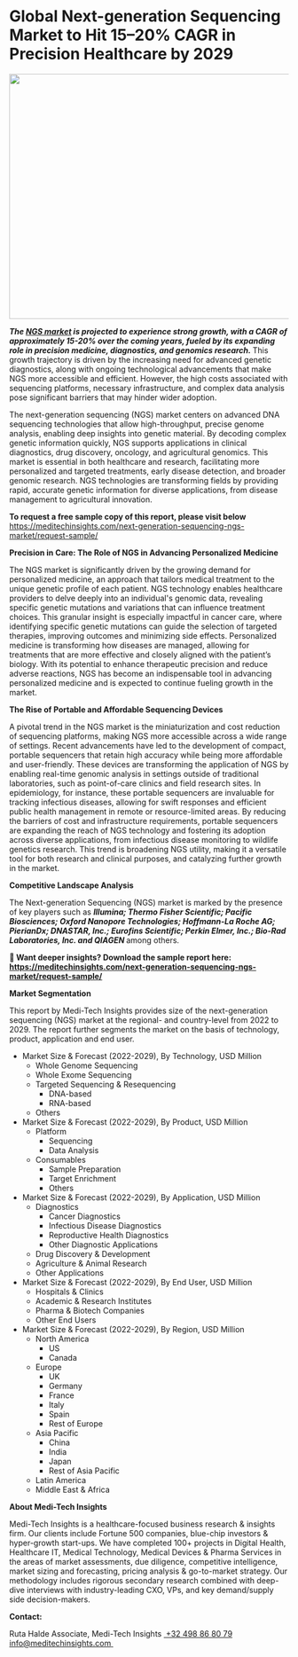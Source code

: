 <H1> Global Next-generation Sequencing Market to Hit 15–20% CAGR in Precision Healthcare by 2029 </H1>
<img class="alignnone size-full wp-image-1761" src="http://dailyinvestorhub.com/wp-content/uploads/2025/05/Sequencing5.png" alt="" width="752" height="442" />

<strong><em>The </em></strong><a href="https://meditechinsights.com/next-generation-sequencing-ngs-market/"><strong><em>NGS market</em></strong></a><strong><em> is projected to experience strong growth, with a CAGR of approximately 15-20% over the coming years, fueled by its expanding role in precision medicine, diagnostics, and genomics research. </em></strong>This growth trajectory is driven by the increasing need for advanced genetic diagnostics, along with ongoing technological advancements that make NGS more accessible and efficient. However, the high costs associated with sequencing platforms, necessary infrastructure, and complex data analysis pose significant barriers that may hinder wider adoption.

The next-generation sequencing (NGS) market centers on advanced DNA sequencing technologies that allow high-throughput, precise genome analysis, enabling deep insights into genetic material. By decoding complex genetic information quickly, NGS supports applications in clinical diagnostics, drug discovery, oncology, and agricultural genomics. This market is essential in both healthcare and research, facilitating more personalized and targeted treatments, early disease detection, and broader genomic research. NGS technologies are transforming fields by providing rapid, accurate genetic information for diverse applications, from disease management to agricultural innovation.

<strong>To request a free sample copy of this report, please visit below
</strong><a href="https://meditechinsights.com/next-generation-sequencing-ngs-market/request-sample/">https://meditechinsights.com/next-generation-sequencing-ngs-market/request-sample/</a>

<strong>Precision in Care: The Role of NGS in Advancing Personalized Medicine</strong>

The NGS market is significantly driven by the growing demand for personalized medicine, an approach that tailors medical treatment to the unique genetic profile of each patient. NGS technology enables healthcare providers to delve deeply into an individual's genomic data, revealing specific genetic mutations and variations that can influence treatment choices. This granular insight is especially impactful in cancer care, where identifying specific genetic mutations can guide the selection of targeted therapies, improving outcomes and minimizing side effects. Personalized medicine is transforming how diseases are managed, allowing for treatments that are more effective and closely aligned with the patient’s biology. With its potential to enhance therapeutic precision and reduce adverse reactions, NGS has become an indispensable tool in advancing personalized medicine and is expected to continue fueling growth in the market.

<strong>The Rise of Portable and Affordable Sequencing Devices</strong>

A pivotal trend in the NGS market is the miniaturization and cost reduction of sequencing platforms, making NGS more accessible across a wide range of settings. Recent advancements have led to the development of compact, portable sequencers that retain high accuracy while being more affordable and user-friendly. These devices are transforming the application of NGS by enabling real-time genomic analysis in settings outside of traditional laboratories, such as point-of-care clinics and field research sites. In epidemiology, for instance, these portable sequencers are invaluable for tracking infectious diseases, allowing for swift responses and efficient public health management in remote or resource-limited areas. By reducing the barriers of cost and infrastructure requirements, portable sequencers are expanding the reach of NGS technology and fostering its adoption across diverse applications, from infectious disease monitoring to wildlife genetics research. This trend is broadening NGS utility, making it a versatile tool for both research and clinical purposes, and catalyzing further growth in the market.

<strong>Competitive Landscape Analysis</strong>

The Next-generation Sequencing (NGS) market is marked by the presence of key players such as <strong><em>Illumina; Thermo Fisher Scientific; Pacific Biosciences; Oxford Nanopore Technologies; Hoffmann-La Roche AG; PierianDx; DNASTAR, Inc.; Eurofins Scientific; Perkin Elmer, Inc.; Bio-Rad Laboratories, Inc. and QIAGEN </em></strong>among others.

<strong>🔗 Want deeper insights? Download the sample report here:
</strong><a href="https://meditechinsights.com/next-generation-sequencing-ngs-market/request-sample/"><strong>https://meditechinsights.com/next-generation-sequencing-ngs-market/request-sample/</strong></a>

<strong>Market Segmentation</strong>

This report by Medi-Tech Insights provides size of the next-generation sequencing (NGS) market at the regional- and country-level from 2022 to 2029. The report further segments the market on the basis of technology, product, application and end user.
<ul>
 	<li>Market Size &amp; Forecast (2022-2029), By Technology, USD Million
<ul>
 	<li>Whole Genome Sequencing</li>
 	<li>Whole Exome Sequencing</li>
 	<li>Targeted Sequencing &amp; Resequencing
<ul>
 	<li>DNA-based</li>
 	<li>RNA-based</li>
</ul>
</li>
 	<li>Others</li>
</ul>
</li>
 	<li>Market Size &amp; Forecast (2022-2029), By Product, USD Million
<ul>
 	<li>Platform
<ul>
 	<li>Sequencing</li>
 	<li>Data Analysis</li>
</ul>
</li>
 	<li>Consumables
<ul>
 	<li>Sample Preparation</li>
 	<li>Target Enrichment</li>
 	<li>Others</li>
</ul>
</li>
</ul>
</li>
 	<li>Market Size &amp; Forecast (2022-2029), By Application, USD Million
<ul>
 	<li>Diagnostics
<ul>
 	<li>Cancer Diagnostics</li>
 	<li>Infectious Disease Diagnostics</li>
 	<li>Reproductive Health Diagnostics</li>
 	<li>Other Diagnostic Applications</li>
</ul>
</li>
 	<li>Drug Discovery &amp; Development</li>
 	<li>Agriculture &amp; Animal Research</li>
 	<li>Other Applications</li>
</ul>
</li>
 	<li>Market Size &amp; Forecast (2022-2029), By End User, USD Million
<ul>
 	<li>Hospitals &amp; Clinics</li>
 	<li>Academic &amp; Research Institutes</li>
 	<li>Pharma &amp; Biotech Companies</li>
 	<li>Other End Users</li>
</ul>
</li>
 	<li>Market Size &amp; Forecast (2022-2029), By Region, USD Million
<ul>
 	<li>North America
<ul>
 	<li>US</li>
 	<li>Canada</li>
</ul>
</li>
 	<li>Europe
<ul>
 	<li>UK</li>
 	<li>Germany</li>
 	<li>France</li>
 	<li>Italy</li>
 	<li>Spain</li>
 	<li>Rest of Europe</li>
</ul>
</li>
 	<li>Asia Pacific
<ul>
 	<li>China</li>
 	<li>India</li>
 	<li>Japan</li>
 	<li>Rest of Asia Pacific</li>
</ul>
</li>
 	<li>Latin America</li>
 	<li>Middle East &amp; Africa</li>
</ul>
</li>
</ul>
<strong>About Medi-Tech Insights</strong>

Medi-Tech Insights is a healthcare-focused business research &amp; insights firm. Our clients include Fortune 500 companies, blue-chip investors &amp; hyper-growth start-ups. We have completed 100+ projects in Digital Health, Healthcare IT, Medical Technology, Medical Devices &amp; Pharma Services in the areas of market assessments, due diligence, competitive intelligence, market sizing and forecasting, pricing analysis &amp; go-to-market strategy. Our methodology includes rigorous secondary research combined with deep-dive interviews with industry-leading CXO, VPs, and key demand/supply side decision-makers.

<strong>Contact:</strong>

Ruta Halde
Associate, Medi-Tech Insights
<u> +32 498 86 80 79
</u><a href="mailto:info@meditechinsights.com">info@meditechinsights.com</a><u> </u>
